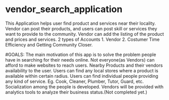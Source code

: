# vendor_search_application

This Application helps user find product and services near their locality.
Vendor can post their products,  and users can post skill or services they want to provide to the community. 
Vendor can add the listing of the product and prices and services.
2 types of Accounts 1. Vendor 
			              2. Costumer
Time Efficiency and Getting Community Closer.

#GOALS:
The main motivation of this app is to solve the problem people have in searching for their needs online. 
Not everyone(as Vendors) can afford to make websites to reach users. 
Nearby Products and their vendors availability to the user. 
Users can find any local stores where a product is available within certain radius.
Users can find individual people providing any kind of service. Eg. Cook, Cleaner, Plumber, Tutor, Guard, etc. 
Socialization among the people is developed.
Vendors will be provided with analytics tools to analyze their business status.(Not completed yet.)
